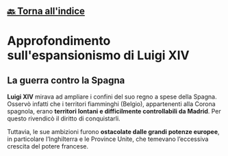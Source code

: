 [🔙 Torna all'indice](../Doc/LuigiXIV.md)
---

# Approfondimento sull'espansionismo di Luigi XIV

## La guerra contro la Spagna

**Luigi XIV** mirava ad ampliare i confini del suo regno a spese della Spagna.  
Osservò infatti che i territori fiamminghi (Belgio), appartenenti alla Corona spagnola, erano **territori lontani e difficilmente controllabili da Madrid**. Per questo rivendicò il diritto di conquistarli.  

Tuttavia, le sue ambizioni furono **ostacolate dalle grandi potenze europee**, in particolare l’Inghilterra e le Province Unite, che temevano l’eccessiva crescita del potere francese.  
